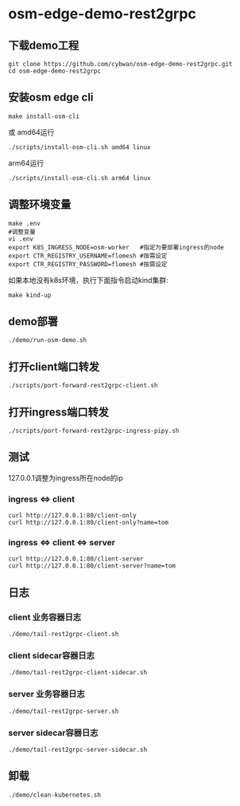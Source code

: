 # osm-edge-demo-rest2grpc
## 下载demo工程
```
git clone https://github.com/cybwan/osm-edge-demo-rest2grpc.git
cd osm-edge-demo-rest2grpc
```
## 安装osm edge cli

```
make install-osm-cli
```
或
amd64运行
```
./scripts/install-osm-cli.sh amd64 linux
```
arm64运行
```
./scripts/install-osm-cli.sh arm64 linux
```
## 调整环境变量

```
make .env
#调整变量
vi .env
export K8S_INGRESS_NODE=osm-worker   #指定为要部署ingress的node
export CTR_REGISTRY_USERNAME=flomesh #按需设定
export CTR_REGISTRY_PASSWORD=flomesh #按需设定
```

如果本地没有k8s环境，执行下面指令启动kind集群:

```
make kind-up
```

## demo部署

```
./demo/run-osm-demo.sh
```

## 打开client端口转发

```
./scripts/port-forward-rest2grpc-client.sh
```

## 打开ingress端口转发

```
./scripts/port-forward-rest2grpc-ingress-pipy.sh
```

## 测试 

127.0.0.1调整为ingress所在node的ip

### ingress <=> client

```
curl http://127.0.0.1:80/client-only
curl http://127.0.0.1:80/client-only?name=tom
```

### ingress <=> client <=> server

```
curl http://127.0.0.1:80/client-server
curl http://127.0.0.1:80/client-server?name=tom
```

## 日志

### client 业务容器日志

```
./demo/tail-rest2grpc-client.sh
```

### client sidecar容器日志

```
./demo/tail-rest2grpc-client-sidecar.sh
```

### server 业务容器日志

```
./demo/tail-rest2grpc-server.sh
```

### server sidecar容器日志

```
./demo/tail-rest2grpc-server-sidecar.sh
```

## 卸载

```
./demo/clean-kubernetes.sh
```

